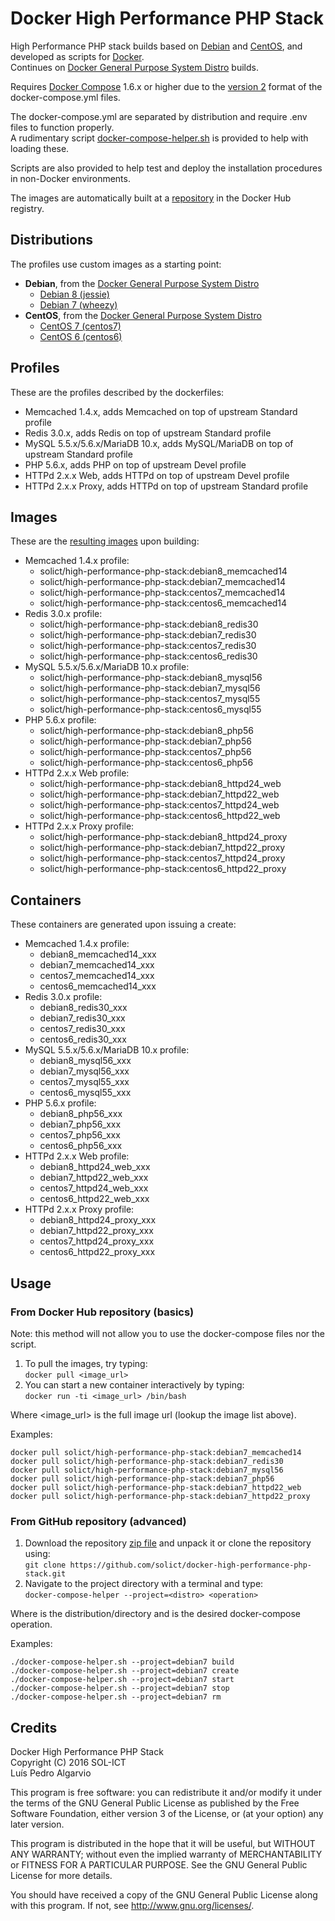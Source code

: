 # Docker High Performance PHP Stack
High Performance PHP stack builds based on [Debian](https://www.debian.org/) and [CentOS](https://www.centos.org/), and developed as scripts for [Docker](https://www.docker.com/).  
Continues on [Docker General Purpose System Distro](https://github.com/solict/docker-general-purpose-system-distro) builds.

Requires [Docker Compose](https://docs.docker.com/compose/) 1.6.x or higher due to the [version 2](https://docs.docker.com/compose/compose-file/#versioning) format of the docker-compose.yml files.

The docker-compose.yml are separated by distribution and require .env files to function properly.  
A rudimentary script [docker-compose-helper.sh](../../tree/master/docker-compose-helper.sh) is provided to help with loading these.

Scripts are also provided to help test and deploy the installation procedures in non-Docker environments.

The images are automatically built at a [repository](https://hub.docker.com/r/solict/high-performance-php-stack) in the Docker Hub registry.

## Distributions
The profiles use custom images as a starting point:
- __Debian__, from the [Docker General Purpose System Distro](https://github.com/solict/docker-general-purpose-system-distro)
  - [Debian 8 (jessie)](../../tree/master/debian8)
  - [Debian 7 (wheezy)](../../tree/master/debian7)
- __CentOS__, from the [Docker General Purpose System Distro](https://github.com/solict/docker-general-purpose-system-distro)
  - [CentOS 7 (centos7)](../../tree/master/centos7)
  - [CentOS 6 (centos6)](../../tree/master/centos6)

## Profiles
These are the profiles described by the dockerfiles:
- Memcached 1.4.x, adds Memcached on top of upstream Standard profile
- Redis 3.0.x, adds Redis on top of upstream Standard profile
- MySQL 5.5.x/5.6.x/MariaDB 10.x, adds MySQL/MariaDB on top of upstream Standard profile
- PHP 5.6.x, adds PHP on top of upstream Devel profile
- HTTPd 2.x.x Web, adds HTTPd on top of upstream Devel profile
- HTTPd 2.x.x Proxy, adds HTTPd on top of upstream Standard profile

## Images
These are the [resulting images](https://hub.docker.com/r/solict/high-performance-php-stack/tags/) upon building:
- Memcached 1.4.x profile:
  - solict/high-performance-php-stack:debian8_memcached14
  - solict/high-performance-php-stack:debian7_memcached14
  - solict/high-performance-php-stack:centos7_memcached14
  - solict/high-performance-php-stack:centos6_memcached14
- Redis 3.0.x profile:
  - solict/high-performance-php-stack:debian8_redis30
  - solict/high-performance-php-stack:debian7_redis30
  - solict/high-performance-php-stack:centos7_redis30
  - solict/high-performance-php-stack:centos6_redis30
- MySQL 5.5.x/5.6.x/MariaDB 10.x profile:
  - solict/high-performance-php-stack:debian8_mysql56
  - solict/high-performance-php-stack:debian7_mysql56
  - solict/high-performance-php-stack:centos7_mysql55
  - solict/high-performance-php-stack:centos6_mysql55
- PHP 5.6.x profile:
  - solict/high-performance-php-stack:debian8_php56
  - solict/high-performance-php-stack:debian7_php56
  - solict/high-performance-php-stack:centos7_php56
  - solict/high-performance-php-stack:centos6_php56
- HTTPd 2.x.x Web profile:
  - solict/high-performance-php-stack:debian8_httpd24_web
  - solict/high-performance-php-stack:debian7_httpd22_web
  - solict/high-performance-php-stack:centos7_httpd24_web
  - solict/high-performance-php-stack:centos6_httpd22_web
- HTTPd 2.x.x Proxy profile:
  - solict/high-performance-php-stack:debian8_httpd24_proxy
  - solict/high-performance-php-stack:debian7_httpd22_proxy
  - solict/high-performance-php-stack:centos7_httpd24_proxy
  - solict/high-performance-php-stack:centos6_httpd22_proxy

## Containers
These containers are generated upon issuing a create:
- Memcached 1.4.x profile:
  - debian8_memcached14_xxx
  - debian7_memcached14_xxx
  - centos7_memcached14_xxx
  - centos6_memcached14_xxx
- Redis 3.0.x profile:
  - debian8_redis30_xxx
  - debian7_redis30_xxx
  - centos7_redis30_xxx
  - centos6_redis30_xxx
- MySQL 5.5.x/5.6.x/MariaDB 10.x profile:
  - debian8_mysql56_xxx
  - debian7_mysql56_xxx
  - centos7_mysql55_xxx
  - centos6_mysql55_xxx
- PHP 5.6.x profile:
  - debian8_php56_xxx
  - debian7_php56_xxx
  - centos7_php56_xxx
  - centos6_php56_xxx
- HTTPd 2.x.x Web profile:
  - debian8_httpd24_web_xxx
  - debian7_httpd22_web_xxx
  - centos7_httpd24_web_xxx
  - centos6_httpd22_web_xxx
- HTTPd 2.x.x Proxy profile:
  - debian8_httpd24_proxy_xxx
  - debian7_httpd22_proxy_xxx
  - centos7_httpd24_proxy_xxx
  - centos6_httpd22_proxy_xxx

## Usage

### From Docker Hub repository (basics)

Note: this method will not allow you to use the docker-compose files nor the script.

1. To pull the images, try typing:  
`docker pull <image_url>`
2. You can start a new container interactively by typing:  
`docker run -ti <image_url> /bin/bash`

Where <image_url> is the full image url (lookup the image list above).

Examples:
```
docker pull solict/high-performance-php-stack:debian7_memcached14
docker pull solict/high-performance-php-stack:debian7_redis30
docker pull solict/high-performance-php-stack:debian7_mysql56
docker pull solict/high-performance-php-stack:debian7_php56
docker pull solict/high-performance-php-stack:debian7_httpd22_web
docker pull solict/high-performance-php-stack:debian7_httpd22_proxy
```

### From GitHub repository (advanced)

1. Download the repository [zip file](https://github.com/solict/docker-high-performance-php-stack/archive/master.zip) and unpack it or clone the repository using:  
`git clone https://github.com/solict/docker-high-performance-php-stack.git`
2. Navigate to the project directory with a terminal and type:  
`docker-compose-helper --project=<distro> <operation>`

Where <distro> is the distribution/directory and <operation> is the desired docker-compose operation.

Examples:
```
./docker-compose-helper.sh --project=debian7 build
./docker-compose-helper.sh --project=debian7 create
./docker-compose-helper.sh --project=debian7 start
./docker-compose-helper.sh --project=debian7 stop
./docker-compose-helper.sh --project=debian7 rm
```

## Credits
Docker High Performance PHP Stack  
Copyright (C) 2016 SOL-ICT  
Luís Pedro Algarvio

This program is free software: you can redistribute it and/or modify
it under the terms of the GNU General Public License as published by
the Free Software Foundation, either version 3 of the License, or
(at your option) any later version.

This program is distributed in the hope that it will be useful,
but WITHOUT ANY WARRANTY; without even the implied warranty of
MERCHANTABILITY or FITNESS FOR A PARTICULAR PURPOSE.  See the
GNU General Public License for more details.

You should have received a copy of the GNU General Public License
along with this program.  If not, see <http://www.gnu.org/licenses/>.